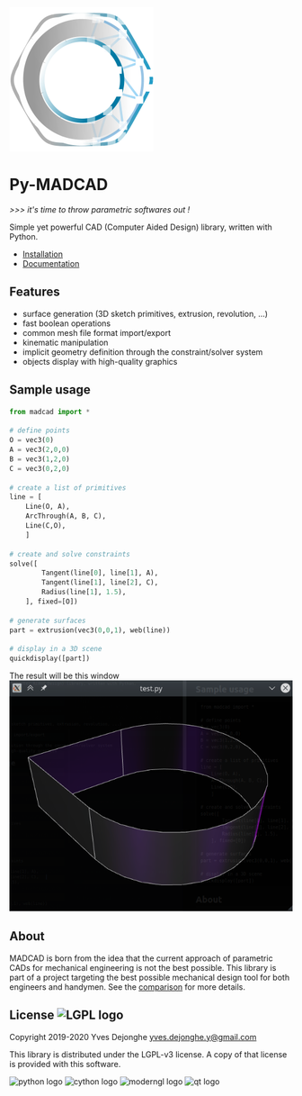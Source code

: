 ![madcad-logo](docs/_static/logo.png)

# Py-MADCAD

*>>> it's time to throw parametric softwares out !*

Simple yet powerful CAD (Computer Aided Design) library, written with Python.

- [Installation](https://pymadcad.readthedocs.io/en/latest/installation.html)
- [Documentation](https://pymadcad.readthedocs.io/en/latest/?)

## Features

- surface generation (3D sketch primitives, extrusion, revolution, ...)
- fast boolean operations
- common mesh file format import/export
- kinematic manipulation
- implicit geometry definition through the constraint/solver system
- objects display with high-quality graphics

## Sample usage

```python
from madcad import *

# define points
O = vec3(0)
A = vec3(2,0,0)
B = vec3(1,2,0)
C = vec3(0,2,0)

# create a list of primitives
line = [
	Line(O, A),          
	ArcThrough(A, B, C),
	Line(C,O),           
	]

# create and solve constraints
solve([
		Tangent(line[0], line[1], A),   
		Tangent(line[1], line[2], C),   
		Radius(line[1], 1.5),           
	], fixed=[O])

# generate surfaces
part = extrusion(vec3(0,0,1), web(line))

# display in a 3D scene
quickdisplay([part])
```

The result will be this window
![example-window](docs/_static/screenshots/readme-example.png)

## About

MADCAD is born from the idea that the current approach of parametric CADs for mechanical engineering is not the best possible. This library is part of a project targeting the best possible mechanical design tool for both engineers and handymen. See the 
[comparison](https://pymadcad.readthedocs.io/en/latest/concepts.html#comparison-with-existing-cad-softwares) 
for more details.

## License   ![LGPL logo](https://www.gnu.org/graphics/lgplv3-88x31.png)

Copyright 2019-2020 Yves Dejonghe <yves.dejonghe.y@gmail.com>

This library is distributed under the LGPL-v3 license. A copy of that license is provided with this software.


![python logo](https://www.python.org/static/img/python-logo.png)
![cython logo](https://avatars3.githubusercontent.com/u/486082?s=200&v=4)
![moderngl logo](https://avatars2.githubusercontent.com/u/26459939?s=200&v=4)
![qt logo](https://cdn2.hubspot.net/hubfs/149513/Qt2017/qt_logo_with_text_green_rgb.png)